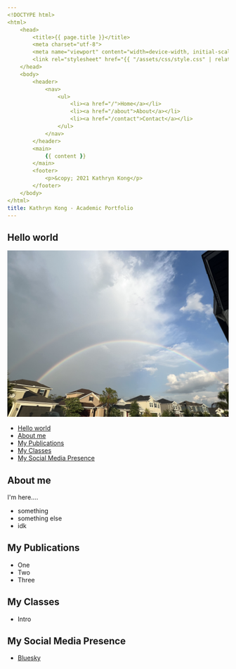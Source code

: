 ```yaml
---
<!DOCTYPE html>
<html>
    <head>
        <title>{{ page.title }}</title>
        <meta charset="utf-8">
        <meta name="viewport" content="width=device-width, initial-scale=1">
        <link rel="stylesheet" href="{{ "/assets/css/style.css" | relative_url }}">
    </head>
    <body>
        <header>
            <nav>
                <ul>
                    <li><a href="/">Home</a></li>
                    <li><a href="/about">About</a></li>
                    <li><a href="/contact">Contact</a></li>
                </ul>
            </nav>
        </header>
        <main>
            {{ content }}
        </main>
        <footer>
            <p>&copy; 2021 Kathryn Kong</p>
        </footer>
    </body>
</html>
title: Kathryn Kong - Academic Portfolio
---
```

## Hello world

![Featured Image](/assets/scenary.JPG)

- [Hello world](#hello-world)
- [About me](#about-me)
- [My Publications](#my-publications)
- [My Classes](#my-classes)
- [My Social Media Presence](#my-social-media-presence)

## About me

I'm here....

- something
- something else
- idk

## My Publications

- One
- Two
- Three

## My Classes

- Intro


## My Social Media Presence

- [Bluesky](https://bsky.app/profile/yingzi.bsky.social)